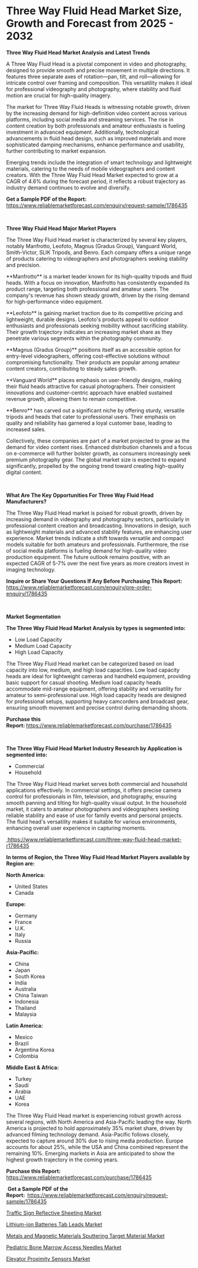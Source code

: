 <p><h1>Three Way Fluid Head Market Size, Growth and Forecast from 2025 - 2032</h1></p><p><strong>Three Way Fluid Head Market Analysis and Latest Trends</strong></p>
<p><p>A Three Way Fluid Head is a pivotal component in video and photography, designed to provide smooth and precise movement in multiple directions. It features three separate axes of rotation—pan, tilt, and roll—allowing for intricate control over framing and composition. This versatility makes it ideal for professional videography and photography, where stability and fluid motion are crucial for high-quality imagery.</p><p>The market for Three Way Fluid Heads is witnessing notable growth, driven by the increasing demand for high-definition video content across various platforms, including social media and streaming services. The rise in content creation by both professionals and amateur enthusiasts is fueling investment in advanced equipment. Additionally, technological advancements in fluid head design, such as improved materials and more sophisticated damping mechanisms, enhance performance and usability, further contributing to market expansion.</p><p>Emerging trends include the integration of smart technology and lightweight materials, catering to the needs of mobile videographers and content creators. With the Three Way Fluid Head Market expected to grow at a CAGR of 4.6% during the forecast period, it reflects a robust trajectory as industry demand continues to evolve and diversify.</p></p>
<p><strong>Get a Sample PDF of the Report:&nbsp;</strong> <a href="https://www.reliablemarketforecast.com/enquiry/request-sample/1786435?utm_campaign=1110&utm_medium=2&utm_source=Github&utm_content=ia&utm_term=25032025&utm_id=three-way-fluid-head">https://www.reliablemarketforecast.com/enquiry/request-sample/1786435</a></p>
<p>&nbsp;</p>
<p><strong>Three Way Fluid Head Major Market Players</strong></p>
<p><p>The Three Way Fluid Head market is characterized by several key players, notably Manfrotto, Leofoto, Magnus (Gradus Group), Vanguard World, Smith-Victor, SLIK Tripods, and Benro. Each company offers a unique range of products catering to videographers and photographers seeking stability and precision.</p><p>**Manfrotto** is a market leader known for its high-quality tripods and fluid heads. With a focus on innovation, Manfrotto has consistently expanded its product range, targeting both professional and amateur users. The company's revenue has shown steady growth, driven by the rising demand for high-performance video equipment.</p><p>**Leofoto** is gaining market traction due to its competitive pricing and lightweight, durable designs. Leofoto's products appeal to outdoor enthusiasts and professionals seeking mobility without sacrificing stability. Their growth trajectory indicates an increasing market share as they penetrate various segments within the photography community.</p><p>**Magnus (Gradus Group)** positions itself as an accessible option for entry-level videographers, offering cost-effective solutions without compromising functionality. Their products are popular among amateur content creators, contributing to steady sales growth.</p><p>**Vanguard World** places emphasis on user-friendly designs, making their fluid heads attractive for casual photographers. Their consistent innovations and customer-centric approach have enabled sustained revenue growth, allowing them to remain competitive.</p><p>**Benro** has carved out a significant niche by offering sturdy, versatile tripods and heads that cater to professional users. Their emphasis on quality and reliability has garnered a loyal customer base, leading to increased sales.</p><p>Collectively, these companies are part of a market projected to grow as the demand for video content rises. Enhanced distribution channels and a focus on e-commerce will further bolster growth, as consumers increasingly seek premium photography gear. The global market size is expected to expand significantly, propelled by the ongoing trend toward creating high-quality digital content.</p></p>
<p>&nbsp;</p>
<p><strong>What Are The Key Opportunities For Three Way Fluid Head Manufacturers?</strong></p>
<p><p>The Three Way Fluid Head market is poised for robust growth, driven by increasing demand in videography and photography sectors, particularly in professional content creation and broadcasting. Innovations in design, such as lightweight materials and advanced stability features, are enhancing user experience. Market trends indicate a shift towards versatile and compact models suitable for both amateurs and professionals. Furthermore, the rise of social media platforms is fueling demand for high-quality video production equipment. The future outlook remains positive, with an expected CAGR of 5-7% over the next five years as more creators invest in imaging technology.</p></p>
<p><strong>Inquire or Share Your Questions If Any Before Purchasing This Report:</strong> <a href="https://www.reliablemarketforecast.com/enquiry/pre-order-enquiry/1786435?utm_campaign=1110&utm_medium=2&utm_source=Github&utm_content=ia&utm_term=25032025&utm_id=three-way-fluid-head">https://www.reliablemarketforecast.com/enquiry/pre-order-enquiry/1786435</a></p>
<p>&nbsp;</p>
<p><strong>Market Segmentation</strong></p>
<p><strong>The Three Way Fluid Head Market Analysis by types is segmented into:</strong></p>
<p><ul><li>Low Load Capacity</li><li>Medium Load Capacity</li><li>High Load Capacity</li></ul></p>
<p><p>The Three Way Fluid Head market can be categorized based on load capacity into low, medium, and high load capacities. Low load capacity heads are ideal for lightweight cameras and handheld equipment, providing basic support for casual shooting. Medium load capacity heads accommodate mid-range equipment, offering stability and versatility for amateur to semi-professional use. High load capacity heads are designed for professional setups, supporting heavy camcorders and broadcast gear, ensuring smooth movement and precise control during demanding shoots.</p></p>
<p><strong>Purchase this Report:&nbsp;</strong><a href="https://www.reliablemarketforecast.com/purchase/1786435?utm_campaign=1110&utm_medium=2&utm_source=Github&utm_content=ia&utm_term=25032025&utm_id=three-way-fluid-head">https://www.reliablemarketforecast.com/purchase/1786435</a></p>
<p>&nbsp;</p>
<p><strong>The Three Way Fluid Head Market Industry Research by Application is segmented into:</strong></p>
<p><ul><li>Commercial</li><li>Household</li></ul></p>
<p><p>The Three Way Fluid Head market serves both commercial and household applications effectively. In commercial settings, it offers precise camera control for professionals in film, television, and photography, ensuring smooth panning and tilting for high-quality visual output. In the household market, it caters to amateur photographers and videographers seeking reliable stability and ease of use for family events and personal projects. The fluid head's versatility makes it suitable for various environments, enhancing overall user experience in capturing moments.</p></p>
<p><a href="https://www.reliablemarketforecast.com/three-way-fluid-head-market-r1786435?utm_campaign=1110&utm_medium=2&utm_source=Github&utm_content=ia&utm_term=25032025&utm_id=three-way-fluid-head">&nbsp;https://www.reliablemarketforecast.com/three-way-fluid-head-market-r1786435</a></p>
<p><strong>In terms of Region, the Three Way Fluid Head Market Players available by Region are:</strong></p>
<p>
    <p> <strong> North America: </strong>
        <ul>
            <li>United States</li>
            <li>Canada</li>
        </ul>
        </p> 
    <p> <strong> Europe: </strong>
        <ul>
            <li>Germany</li>
            <li>France</li>
            <li>U.K.</li>
            <li>Italy</li>
            <li>Russia</li>
        </ul>
        </p> 
    <p> <strong> Asia-Pacific: </strong>
        <ul>
            <li>China</li>
            <li>Japan</li>
            <li>South Korea</li>
            <li>India</li>
            <li>Australia</li>
            <li>China Taiwan</li>
            <li>Indonesia</li>
            <li>Thailand</li>
            <li>Malaysia</li>
        </ul>
        </p> 
    <p> <strong> Latin America: </strong>
        <ul>
            <li>Mexico</li>
            <li>Brazil</li>
            <li>Argentina Korea</li>
            <li>Colombia</li>
        </ul>
        </p> 
    <p> <strong> Middle East & Africa: </strong>
        <ul>
            <li>Turkey</li>
            <li>Saudi</li>
            <li>Arabia</li>
            <li>UAE</li>
            <li>Korea</li>
        </ul>
    </p>
    </p>
<p><p>The Three Way Fluid Head market is experiencing robust growth across several regions, with North America and Asia-Pacific leading the way. North America is projected to hold approximately 35% market share, driven by advanced filming technology demand. Asia-Pacific follows closely, expected to capture around 30% due to rising media production. Europe accounts for about 25%, while the USA and China combined represent the remaining 10%. Emerging markets in Asia are anticipated to show the highest growth trajectory in the coming years.</p></p>
<p><strong>Purchase this Report: </strong><a href="https://www.reliablemarketforecast.com/purchase/1786435?utm_campaign=1110&utm_medium=2&utm_source=Github&utm_content=ia&utm_term=25032025&utm_id=three-way-fluid-head">https://www.reliablemarketforecast.com/purchase/1786435</a></p>
<p>&nbsp;<strong>Get a Sample PDF of the Report:&nbsp;&nbsp;</strong><a href="https://www.reliablemarketforecast.com/enquiry/request-sample/1786435?utm_campaign=1110&utm_medium=2&utm_source=Github&utm_content=ia&utm_term=25032025&utm_id=three-way-fluid-head">https://www.reliablemarketforecast.com/enquiry/request-sample/1786435</a></p>
<p><strong></strong></p>
<p><p><a href="https://github.com/larotnanonhx/Market-Research-Report-List-1/blob/main/traffic-sign-reflective-sheeting-market.md?utm_campaign=1110&utm_medium=2&utm_source=Github&utm_content=ia&utm_term=25032025&utm_id=three-way-fluid-head">Traffic Sign Reflective Sheeting Market</a></p><p><a href="https://github.com/borsiflorsfa/Market-Research-Report-List-1/blob/main/lithium-ion-batteries-tab-leads-market.md?utm_campaign=1110&utm_medium=2&utm_source=Github&utm_content=ia&utm_term=25032025&utm_id=three-way-fluid-head">Lithium-ion Batteries Tab Leads Market</a></p><p><a href="https://github.com/romeoacuffap/Market-Research-Report-List-1/blob/main/metals-and-magnetic-materials-sputtering-target-material-market.md?utm_campaign=1110&utm_medium=2&utm_source=Github&utm_content=ia&utm_term=25032025&utm_id=three-way-fluid-head">Metals and Magnetic Materials Sputtering Target Material Market</a></p><p><a href="https://github.com/goreabeeran/Market-Research-Report-List-1/blob/main/pediatric-bone-marrow-access-needles-market.md?utm_campaign=1110&utm_medium=2&utm_source=Github&utm_content=ia&utm_term=25032025&utm_id=three-way-fluid-head">Pediatric Bone Marrow Access Needles Market</a></p><p><a href="https://github.com/kelttnandan9/Market-Research-Report-List-1/blob/main/elevator-proximity-sensors-market.md?utm_campaign=1110&utm_medium=2&utm_source=Github&utm_content=ia&utm_term=25032025&utm_id=three-way-fluid-head">Elevator Proximity Sensors Market</a></p></p>